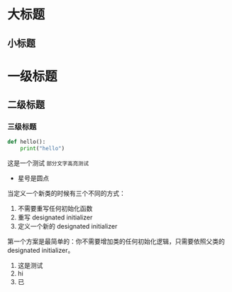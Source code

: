 大标题
===
小标题
---
# 一级标题
## 二级标题
### 三级标题

```python
def hello():
    print("hello")
```
这是一个测试
`部分文字高亮测试`

* 星号是圆点

当定义一个新类的时候有三个不同的方式：

1. 不需要重写任何初始化函数
2. 重写 designated initializer
3. 定义一个新的 designated initializer


第一个方案是最简单的：你不需要增加类的任何初始化逻辑，只需要依照父类的designated initializer。



1. 这是测试
2. hi
3. 已
